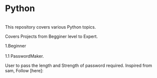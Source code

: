 # Python
<br>
This repository covers various Python topics.
<br>
<p>Covers Projects from Begginer level to Expert.</p>
  1.Beginner<br>
    <br>1.1 PasswordMaker.
    <p>
   User to pass the length and Strength of password required.
   Inspired from sam, 
   Follow [here]: <https://www.youtube.com/watch?v=3j6v4wBZWR8&t=2996s>
    
        
    


